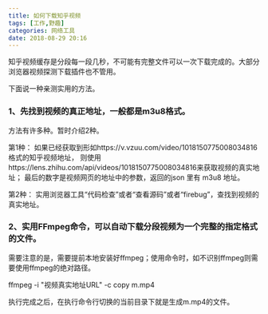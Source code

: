 ```yaml
---
title: 如何下载知乎视频  
tags: [工作,野趣]
categories: 网络工具
date: 2018-08-29 20:16
---
```


知乎视频缓存是分段每一段几秒，不可能有完整文件可以一次下载完成的。大部分浏览器视频探测下载插件也不管用。

下面说一种亲测实用的方法。

### 1、先找到视频的真正地址，一般都是m3u8格式。

方法有许多种。暂时介绍2种。

第1种：
如果已经获取到形如https://v.vzuu.com/video/1018150775008034816格式的知乎视频地址，
则使用https://lens.zhihu.com/api/videos/1018150775008034816来获取视频的真实地址；
最后的数字是视频网页的地址中的参数，返回的json 里有 m3u8 地址。

第2种：
实用浏览器工具“代码检查”或者“查看源码”或者“firebug”，查找到视频的真实地址。


### 2、实用FFmpeg命令，可以自动下载分段视频为一个完整的指定格式的文件。

需要注意的是，需要提前本地安装好ffmpeg；使用命令时，如不识别ffmpeg则需要使用ffmpeg的绝对路径。

ffmpeg -i "视频真实地址URL" -c copy m.mp4

执行完成之后，在执行命令行切换的当前目录下就是生成m.mp4的文件。
　　




